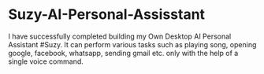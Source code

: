 # Suzy-AI-Personal-Assisstant
I have successfully completed building my Own Desktop AI Personal Assistant #Suzy. It can perform various tasks such as playing song, opening google, facebook, whatsapp, sending gmail etc. only with the help of a single voice command. 
